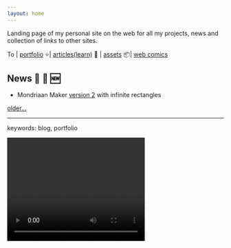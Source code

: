 ```yaml
---
layout: home
---
```


<!--# boukew99 root 🥦 ![favicon](favicon.ico) 🔖 🔗-->
Landing page of my personal site on the web for all my projects, news and collection of links to other sites.

To | [portfolio](portfolio.md) ⭐| [articles(learn)](articles.md) 🧻 | [assets](assets) 📦| [web comics](web_comics)

## News 📰 📅 🆕
- Mondriaan Maker [version 2](https://itch.io/embed-upload/6017377?color=fac901) with infinite rectangles

[older...](news.md)

---

keywords: blog, portfolio

<video width="320" height="240" controls>
  <source src="mondriaan_maker.webm" type="video/webm">
  Your browser does not support the video tag.
</video> 
